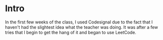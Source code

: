 # Intro

In the first few weeks of the class, I used Codesignal due to the fact that I haven't had the slightest idea what the teacher was doing. It was after a few tries that I begin to get the hang of it and began to use LeetCode. 
